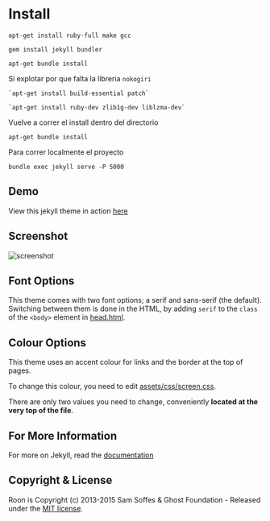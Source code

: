 # Install

`apt-get install ruby-full make gcc`

`gem install jekyll bundler`

`apt-get bundle install`

Si explotar por que falta la libreria  `nokogiri`

	`apt-get install build-essential patch`

	`apt-get install ruby-dev zlib1g-dev liblzma-dev`

Vuelve a correr el install dentro del directorio

`apt-get bundle install`

Para correr localmente el proyecto

`bundle exec jekyll serve -P 5000`

## Demo
View this jekyll theme in action [here](https://vormwald.github.io/joon)

## Screenshot
![screenshot](https://raw.githubusercontent.com/vormwald/joon/master/screenshot.png)

## Font Options

This theme comes with two font options; a serif and sans-serif (the default). 
Switching between them is done in the HTML, by adding `serif` to the `class` of 
the `<body>` element in [head.html](https://github.com/vormwald/joon/blob/master/_layouts/default.html.hbs#L6).

## Colour Options

This theme uses an accent colour for links and the border at the top of pages.

To change this colour, you need to edit [assets/css/screen.css](https://github.com/vormwald/joon/blob/master/assets/css/screen.css).

There are only two values you need to change, conveniently **located at the very
top of the file**.

## For More Information
For more on Jekyll, read the [documentation](http://jekyllrb.com/)


## Copyright & License

Roon is Copyright (c) 2013-2015 Sam Soffes & Ghost Foundation - Released under 
the [MIT license](LICENSE).

